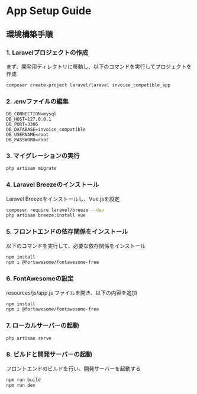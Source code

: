 # App Setup Guide

## 環境構築手順

### 1. Laravelプロジェクトの作成
まず、開発用ディレクトリに移動し、以下のコマンドを実行してプロジェクトを作成

```bash
composer create-project laravel/laravel invoice_compatible_app
```

### 2. .envファイルの編集
```
DB_CONNECTION=mysql
DB_HOST=127.0.0.1
DB_PORT=3306
DB_DATABASE=invoice_compatible
DB_USERNAME=root
DB_PASSWORD=root
```

### 3. マイグレーションの実行
```bash
php artisan migrate
```

### 4. Laravel Breezeのインストール
Laravel Breezeをインストールし、Vue.jsを設定
```bash
composer require laravel/breeze --dev 
php artisan breeze:install vue
```
### 5. フロントエンドの依存関係をインストール
以下のコマンドを実行して、必要な依存関係をインストール
```bash
npm install
npm i @fortawesome/fontawesome-free
```

### 6. FontAwesomeの設定
resources/js/app.js ファイルを開き、以下の内容を追加
```bash
npm install
npm i @fortawesome/fontawesome-free
```

### 7. ローカルサーバーの起動
```bash
php artisan serve
```

### 8. ビルドと開発サーバーの起動
フロントエンドのビルドを行い、開発サーバーを起動する
```bash
npm run build
npm run dev
```
